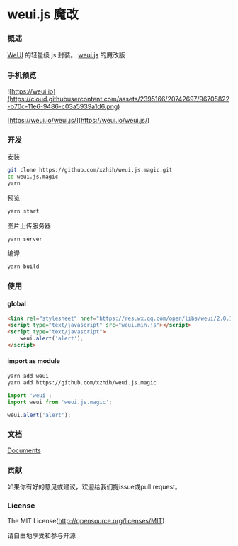 weui.js 魔改
=====

### 概述

[WeUI](https://github.com/Tencent/weui.git) 的轻量级 js 封装。
[weui.js](https://github.com/Tencent/weui.js) 的魔改版

### 手机预览

![https://weui.io](https://cloud.githubusercontent.com/assets/2395166/20742697/96705822-b70c-11e6-9486-c03a5939a1d6.png)

[https://weui.io/weui.js/](https://weui.io/weui.js/)

### 开发

安装

```bash
git clone https://github.com/xzhih/weui.js.magic.git
cd weui.js.magic
yarn 
```

预览

```bash
yarn start
```

图片上传服务器

```bash
yarn server
```

编译

```bash
yarn build
```

### 使用

#### global 

```html
<link rel="stylesheet" href="https://res.wx.qq.com/open/libs/weui/2.0.1/weui.min.css">
<script type="text/javascript" src="weui.min.js"></script>
<script type="text/javascript">
    weui.alert('alert');
</script>
```

#### import as module

```bash
yarn add weui
yarn add https://github.com/xzhih/weui.js.magic
```

```javascript
import 'weui';
import weui from 'weui.js.magic';

weui.alert('alert');
```

### 文档

[Documents](https://github.com/xzhih/weui.js.magic/blob/magic/docs/README.md)

### 贡献

如果你有好的意见或建议，欢迎给我们提issue或pull request。

### License
The MIT License(http://opensource.org/licenses/MIT)

请自由地享受和参与开源
